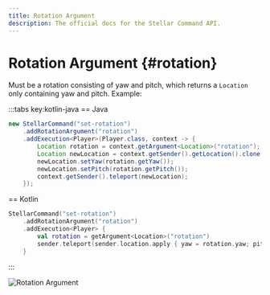 ```yaml
---
title: Rotation Argument
description: The official docs for the Stellar Command API.
---
```


# Rotation Argument {#rotation}

Must be a rotation consisting of yaw and pitch, which returns a `Location` only containing yaw and pitch. Example:

:::tabs key:kotlin-java
== Java
```Java
new StellarCommand("set-rotation")
    .addRotationArgument("rotation")
    .addExecution<Player>(Player.class, context -> {
        Location rotation = context.getArgument<Location>("rotation");
        Location newLocation = context.getSender().getLocation().clone();
        newLocation.setYaw(rotation.getYaw());
        newLocation.setPitch(rotation.getPitch());
        context.getSender().teleport(newLocation);
    });
```
== Kotlin
```Kotlin
StellarCommand("set-rotation")
    .addRotationArgument("rotation")
    .addExecution<Player> {
        val rotation = getArgument<Location>("rotation")
        sender.teleport(sender.location.apply { yaw = rotation.yaw; pitch = rotation.pitch })
    }
```
:::

![Rotation Argument](https://cdn.lutto.dev/stellar/gifs/math/rotation.gif)